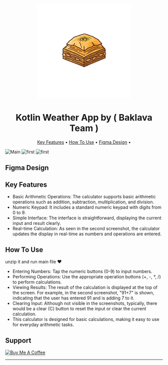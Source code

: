 
<h1 align="center">
  <br>
 <img src="app/src/main/res/drawable/baklava_team.png" alt="Markdownify" width="300" ></img>
</h1>
<h1 align="center">
 Kotlin Weather App by ( Baklava Team )
</h1>
<p align="center">
  <a href="#key-features">Key Features</a> •
  <a href="#how-to-use">How To Use</a> •
   <a href="#figma-design">Figma Design</a> •
</p>

 <img src="Screenshot 2025-03-02 185413.png" alt="Main" width="200" ></img>
  <img src="Screenshot 2025-03-02 185434.png" alt="first" width="200" ></img>
    <img src="Screenshot 2025-03-12 220851.png" alt="first" width="200" ></img>

## Figma Design 



## Key Features

* Basic Arithmetic Operations: The calculator supports basic arithmetic operations such as addition, subtraction, multiplication, and division.
* Numeric Keypad: It includes a standard numeric keypad with digits from 0 to 9.
* Simple Interface: The interface is straightforward, displaying the current input and result clearly.
* Real-time Calculation: As seen in the second screenshot, the calculator updates the display in real-time as numbers and operations are entered.


## How To Use

unzip it and run main file ❤️


* Entering Numbers: Tap the numeric buttons (0-9) to input numbers.
* Performing Operations: Use the appropriate operation buttons (+, -, *, /) to perform calculations.
* Viewing Results: The result of the calculation is displayed at the top of the screen. For example, in the second screenshot, "91+7" is shown, indicating that the user has entered 91 and is adding 7 to it.
* Clearing Input: Although not visible in the screenshots, typically, there would be a clear (C) button to reset the input or clear the current calculation.
* This calculator is designed for basic calculations, making it easy to use for everyday arithmetic tasks.


## Support

<a href="https://buymeacoffee.com/mohamedmkaj" target="_blank"><img src="https://www.buymeacoffee.com/assets/img/custom_images/purple_img.png" alt="Buy Me A Coffee" style="height: 41px !important;width: 174px !important;box-shadow: 0px 3px 2px 0px rgba(190, 190, 190, 0.5) !important;-webkit-box-shadow: 0px 3px 2px 0px rgba(190, 190, 190, 0.5) !important;" ></a>


---
